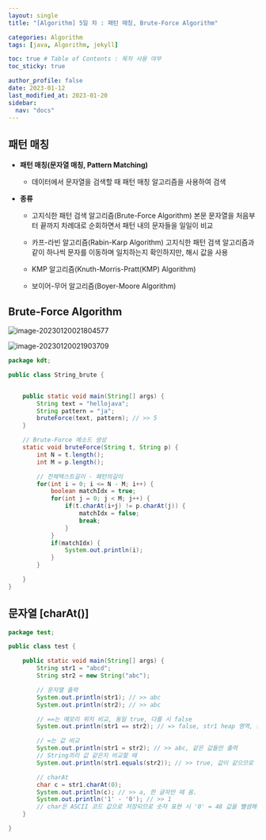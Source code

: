 ```yaml
---
layout: single
title: "[Algorithm] 5일 차 : 패턴 매칭, Brute-Force Algorithm"

categories: Algorithm
tags: [java, Algorithm, jekyll]

toc: true # Table of Contents : 목차 사용 여부
toc_sticky: true

author_profile: false
date: 2023-01-12
last_modified_at: 2023-01-20
sidebar:
  nav: "docs"
---
```


## 패턴 매칭

- **패턴 매칭(문자열 매칭, Pattern Matching)**

  - 데이터에서 문자열을 검색할 때 패턴 매칭 알고리즘을 사용하여 검색

- **종류**

  - 고지식한 패턴 검색 알고리즘(Brute-Force Algorithm)
    본문 문자열을 처음부터 끝까지 차례대로 순회하면서 패턴 내의 문자들을 일일이 비교

  - 카프-라빈 알고리즘(Rabin-Karp Algorithm)
    고지식한 패턴 검색 알고리즘과 같이 하나씩 문자를 이동하며 일치하는지 확인하지만, 해시 값을 사용

  - KMP 알고리즘(Knuth-Morris-Pratt(KMP) Algorithm)

  - 보이어-무어 알고리즘(Boyer-Moore Algorithm)

## Brute-Force Algorithm

![image-20230120021804577]({{site.url}}/images/2023-01-13-Algorithm-5-패턴매칭/image-20230120021804577.png)

![image-20230120021903709]({{site.url}}/images/2023-01-13-Algorithm-5-패턴매칭/image-20230120021903709.png)

```java
package kdt;

public class String_brute {


	public static void main(String[] args) {
		String text = "hellojava";
		String pattern = "ja";
		bruteForce(text, pattern); // >> 5
	}

    // Brute-Force 메소드 생성
	static void bruteForce(String t, String p) {
		int N = t.length();
		int M = p.length();

		// 전체텍스트길이 - 패턴의길이
		for(int i = 0; i <= N - M; i++) {
			boolean matchIdx = true;
			for(int j = 0; j < M; j++) {
				if(t.charAt(i+j) != p.charAt(j)) {
					matchIdx = false;
					break;
				}
			}
			if(matchIdx) {
				System.out.println(i);
			}
		}

	}
}
```

## 문자열 [charAt()]

```java
package test;

public class test {

	public static void main(String[] args) {
		String str1 = "abcd";
		String str2 = new String("abc");

		// 문자열 출력
		System.out.println(str1); // >> abc
		System.out.println(str2); // >> abc

		// ==는 메모리 위치 비교, 동일 true, 다를 시 false
		System.out.println(str1 == str2); // => false, str1 heap 영역, str2는 stack 메모리 영역

		// =는 값 비교
		System.out.println(str1 = str2); // >> abc, 같은 값들만 출력
		// String끼리 값 같은지 비교할 때
		System.out.println(str1.equals(str2)); // >> true, 값이 같으므로

		// charAt
		char c = str1.charAt(0);
		System.out.println(c); // >> a, 한 글자만 떼 옴.
		System.out.println('1' - '0'); // >> 1
		// char은 ASCII 코드 값으로 저장되므로 숫자 표현 시 '0' = 48 값을 뺄셈해주어야 한다.
	}

}

```
